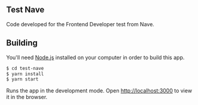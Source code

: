 ## Test Nave

Code developed for the Frontend Developer test from Nave.

## Building

You'll need [Node.js](https://nodejs.org) installed on your computer in order to build this app.

```bash
$ cd test-nave
$ yarn install
$ yarn start
```

Runs the app in the development mode.
Open [http://localhost:3000](http://localhost:3000) to view it in the browser.
